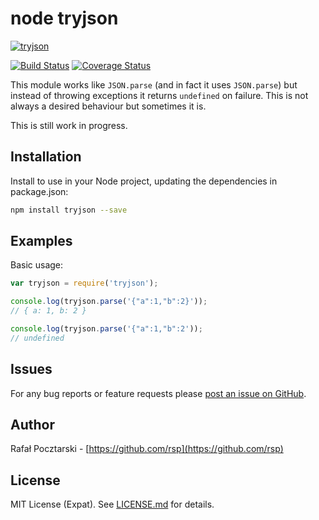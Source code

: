 node tryjson
============
[![tryjson](https://nodei.co/npm/tryjson.png?compact=true)](https://www.npmjs.com/package/tryjson)

[![Build Status](https://travis-ci.org/rsp/node-tryjson.svg?branch=master)](https://travis-ci.org/rsp/node-tryjson)
[![Coverage Status](https://coveralls.io/repos/github/rsp/node-tryjson/badge.svg?branch=master)](https://coveralls.io/github/rsp/node-tryjson?branch=master)

This module works like `JSON.parse` (and in fact it uses `JSON.parse`) but instead of throwing exceptions it returns `undefined` on failure. This is not always a desired behaviour but sometimes it is.

This is still work in progress.

Installation
------------
Install to use in your Node project, updating the dependencies in package.json:
```sh
npm install tryjson --save
```

Examples
--------
Basic usage:

```js
var tryjson = require('tryjson');

console.log(tryjson.parse('{"a":1,"b":2}'));
// { a: 1, b: 2 }

console.log(tryjson.parse('{"a":1,"b":2'));
// undefined
```

Issues
------
For any bug reports or feature requests please
[post an issue on GitHub](https://github.com/rsp/node-tryjson/issues).

Author
------
Rafał Pocztarski - [https://github.com/rsp](https://github.com/rsp)

License
-------
MIT License (Expat). See [LICENSE.md](LICENSE.md) for details.
